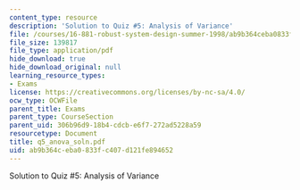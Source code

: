 ```yaml
---
content_type: resource
description: 'Solution to Quiz #5: Analysis of Variance'
file: /courses/16-881-robust-system-design-summer-1998/ab9b364ceba0833fc407d121fe894652_q5_anova_soln.pdf
file_size: 139817
file_type: application/pdf
hide_download: true
hide_download_original: null
learning_resource_types:
- Exams
license: https://creativecommons.org/licenses/by-nc-sa/4.0/
ocw_type: OCWFile
parent_title: Exams
parent_type: CourseSection
parent_uid: 306b96d9-18b4-cdcb-e6f7-272ad5228a59
resourcetype: Document
title: q5_anova_soln.pdf
uid: ab9b364c-eba0-833f-c407-d121fe894652
---
```

Solution to Quiz #5: Analysis of Variance